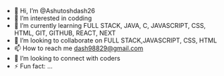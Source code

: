 - 👋 Hi, I’m @Ashutoshdash26
- 👀 I’m interested in codding
- 🌱  I’m currently learning FULL STACK, JAVA, C, JAVASCRIPT, CSS, HTML, GIT, GITHUB, REACT, NEXT
- 💞️ I’m looking to collaborate on FULL STACK,JAVASCRIPT, CSS, HTML
- 📫 How to reach me dash98829@gmail.com
- 🤝 I’m looking to connect with coders
- ⚡ Fun fact: ...

<!---
Ashutoshdash26/Ashutoshdash26 is a ✨ special ✨ repository because its `README.md` (this file) appears on your GitHub profile.
You can click the Preview link to take a look at your changes.
--->
